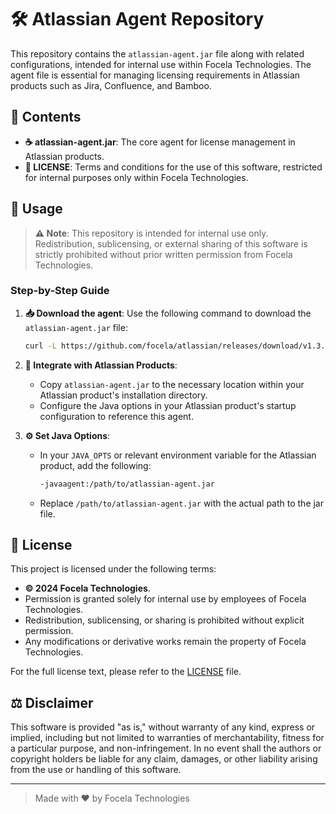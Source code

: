 
# 🛠️ Atlassian Agent Repository

This repository contains the `atlassian-agent.jar` file along with related configurations, intended for internal use within Focela Technologies. The agent file is essential for managing licensing requirements in Atlassian products such as Jira, Confluence, and Bamboo.

## 📂 Contents

- **☕ atlassian-agent.jar**: The core agent for license management in Atlassian products.
- **📑 LICENSE**: Terms and conditions for the use of this software, restricted for internal purposes only within Focela Technologies.

## 🚀 Usage

> **⚠️ Note**: This repository is intended for internal use only. Redistribution, sublicensing, or external sharing of this software is strictly prohibited without prior written permission from Focela Technologies.

### Step-by-Step Guide

1. **📥 Download the agent**: Use the following command to download the `atlassian-agent.jar` file:

   ```bash
   curl -L https://github.com/focela/atlassian/releases/download/v1.3.3/atlassian-agent.jar
   ```

2. **🔧 Integrate with Atlassian Products**:
   - Copy `atlassian-agent.jar` to the necessary location within your Atlassian product's installation directory.
   - Configure the Java options in your Atlassian product's startup configuration to reference this agent.

3. **⚙️ Set Java Options**:
   - In your `JAVA_OPTS` or relevant environment variable for the Atlassian product, add the following:
     ```bash
     -javaagent:/path/to/atlassian-agent.jar
     ```
   - Replace `/path/to/atlassian-agent.jar` with the actual path to the jar file.

## 📑 License

This project is licensed under the following terms:

- **© 2024 Focela Technologies**.
- Permission is granted solely for internal use by employees of Focela Technologies.
- Redistribution, sublicensing, or sharing is prohibited without explicit permission.
- Any modifications or derivative works remain the property of Focela Technologies.

For the full license text, please refer to the [LICENSE](LICENSE) file.

## ⚖️ Disclaimer

This software is provided "as is," without warranty of any kind, express or implied, including but not limited to warranties of merchantability, fitness for a particular purpose, and non-infringement. In no event shall the authors or copyright holders be liable for any claim, damages, or other liability arising from the use or handling of this software.

---

> Made with ❤️ by Focela Technologies
